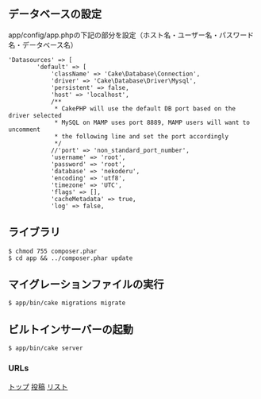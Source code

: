 ## データベースの設定
app/config/app.phpの下記の部分を設定（ホスト名・ユーザー名・パスワード名・データベース名）
```
'Datasources' => [
        'default' => [
            'className' => 'Cake\Database\Connection',
            'driver' => 'Cake\Database\Driver\Mysql',
            'persistent' => false,
            'host' => 'localhost',
            /**
             * CakePHP will use the default DB port based on the driver selected
             * MySQL on MAMP uses port 8889, MAMP users will want to uncomment
             * the following line and set the port accordingly
             */
            //'port' => 'non_standard_port_number',
            'username' => 'root',
            'password' => 'root',
            'database' => 'nekoderu',
            'encoding' => 'utf8',
            'timezone' => 'UTC',
            'flags' => [],
            'cacheMetadata' => true,
            'log' => false,
```

## ライブラリ
```
$ chmod 755 composer.phar
$ cd app && ../composer.phar update
```

## マイグレーションファイルの実行
```
$ app/bin/cake migrations migrate
```

## ビルトインサーバーの起動
```
$ app/bin/cake server
```

### URLs

[トップ](http://localhost:8765/)
[投稿](http://localhost:8765/add_neko)
[リスト](http://localhost:8765/cats)
